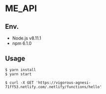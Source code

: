 # ME_API

## Env.

* Node.js v8.11.1
* npm 6.1.0

## Usage

```
$ yarn install
$ yarn start
```

```
$ curl -X GET 'https://vigorous-agnesi-71ff53.netlify.com/.netlify/functions/hello'
```